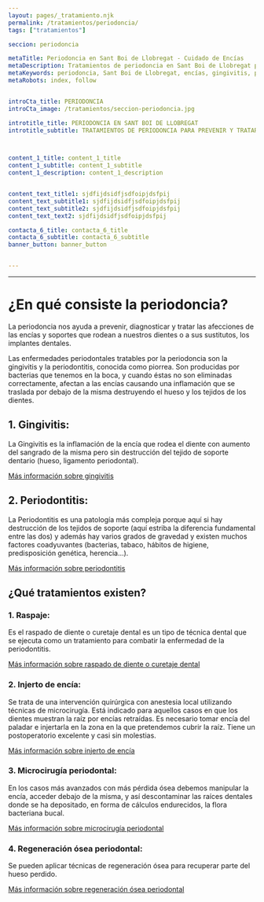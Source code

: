 ```yaml
---
layout: pages/_tratamiento.njk
permalink: /tratamientos/periodoncia/
tags: ["tratamientos"]

seccion: periodoncia

metaTitle: Periodoncia en Sant Boi de Llobregat - Cuidado de Encías
metaDescription: Tratamientos de periodoncia en Sant Boi de Llobregat para prevenir y tratar enfermedades de las encías.
metaKeywords: periodoncia, Sant Boi de Llobregat, encías, gingivitis, periodontitis
metaRobots: index, follow


introCta_title: PERIODONCIA
introCta_image: /tratamientos/seccion-periodoncia.jpg

introtitle_title: PERIODONCIA EN SANT BOI DE LLOBREGAT
introtitle_subtitle: TRATAMIENTOS DE PERIODONCIA PARA PREVENIR Y TRATAR ENFERMEDADES DE LAS ENCÍAS



content_1_title: content_1_title
content_1_subtitle: content_1_subtitle
content_1_description: content_1_description


content_text_title1: sjdfijdsidfjsdfoipjdsfpij
content_text_subtitle1: sjdfijdsidfjsdfoipjdsfpij
content_text_subtitle2: sjdfijdsidfjsdfoipjdsfpij
content_text_text2: sjdfijdsidfjsdfoipjdsfpij

contacta_6_title: contacta_6_title
contacta_6_subtitle: contacta_6_subtitle
banner_button: banner_button


---
```



___

# ¿En qué consiste la periodoncia?

La periodoncia nos ayuda a prevenir, diagnosticar y tratar las afecciones de las encías y soportes que rodean a nuestros dientes o a sus sustitutos, los implantes dentales.

Las enfermedades periodontales tratables por la periodoncia son la gingivitis y la periodontitis, conocida como piorrea. Son producidas por bacterias que tenemos en la boca, y cuando éstas no son eliminadas correctamente, afectan a las encías causando una inflamación que se traslada por debajo de la misma destruyendo el hueso y los tejidos de los dientes.

## 1. Gingivitis:

La Gingivitis es la inflamación de la encía que rodea el diente con aumento del sangrado de la misma pero sin destrucción del tejido de soporte dentario (hueso, ligamento periodontal).

[Más información sobre gingivitis](#)

## 2. Periodontitis:

La Periodontitis es una patología más compleja porque aquí si hay destrucción de los tejidos de soporte (aquí estriba la diferencia fundamental entre las dos) y además hay varios grados de gravedad y existen muchos factores coadyuvantes (bacterias, tabaco, hábitos de higiene, predisposición genética, herencia…).

[Más información sobre periodontitis](https://centredentalbaste.com/tratamientos/periodoncia/)

## ¿Qué tratamientos existen?

### 1. Raspaje:

Es el raspado de diente o curetaje dental es un tipo de técnica dental que se ejecuta como un tratamiento para combatir la enfermedad de la periodontitis.

[Más información sobre raspado de diente o curetaje dental](https://centredentalbaste.com/tratamientos/raspado-diente-curetaje-dental/)

### 2. Injerto de encía:

Se trata de una intervención quirúrgica con anestesia local utilizando técnicas de microcirugía. Está indicado para aquellos casos en que los dientes muestran la raíz por encías retraídas. Es necesario tomar encía del paladar e injertarla en la zona en la que pretendemos cubrir la raíz. Tiene un postoperatorio excelente y casi sin molestias.

[Más información sobre injerto de encía](#)

### 3. Microcirugía periodontal:

En los casos más avanzados con más pérdida ósea debemos manipular la encía, acceder debajo de la misma, y así descontaminar las raíces dentales donde se ha depositado, en forma de cálculos endurecidos, la flora bacteriana bucal.

[Más información sobre microcirugía periodontal](https://centredentalbaste.com/tratamientos/microcirugia-periodontal/)

### 4. Regeneración ósea periodontal:

Se pueden aplicar técnicas de regeneración ósea para recuperar parte del hueso perdido.

[Más información sobre regeneración ósea periodontal](https://centredentalbaste.com/tratamientos/regeneracion-osea-periodontal/)
